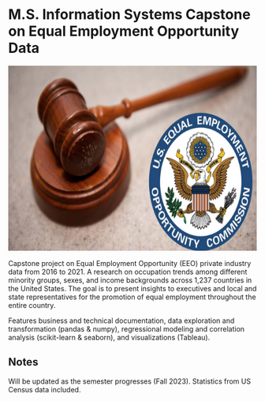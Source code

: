 # M.S. Information Systems Capstone on Equal Employment Opportunity Data 

<img src="Screenshots/eeoc_logo.png" width="650" height="375" />

Capstone project on Equal Employment Opportunity (EEO) private industry data from 2016 to 2021. A research on occupation trends among different minority groups, sexes, and 
income backgrounds across 1,237 countries in the United States. The goal is to present insights to executives and local and state representatives for the promotion of equal employment throughout
the entire country. 

Features business and technical documentation, data exploration and transformation (pandas & numpy), regressional modeling and correlation analysis (scikit-learn & seaborn),
and visualizations (Tableau). 

## Notes
Will be updated as the semester progresses (Fall 2023). 
Statistics from US Census data included.
